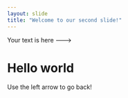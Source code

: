 ```yaml
---
layout: slide
title: "Welcome to our second slide!"
---
```

Your text is here ---> <h1> Hello world </h1>
Use the left arrow to go back!

